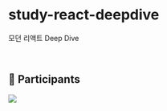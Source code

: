 # study-react-deepdive
모던 리액트 Deep Dive

<br>

## 💪 Participants
<a href="https://github.com/diving-react/study-react-deepdive/graphs/contributors">
  <img src="https://contrib.rocks/image?repo=diving-react/study-react-deepdive" />
</a>